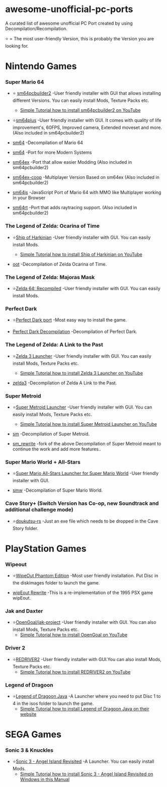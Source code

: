 # awesome-unofficial-pc-ports
A curated list of awesome unofficial PC Port created by using Decompilation/Recompilation.

⭐ = The most user-friendly Version, this is probably the Version you are looking for.

# Nintendo Games
### Super Mario 64
- ⭐ [sm64pcbuilder2](https://sm64pc.info/sm64pcbuilder2/) -User friendly installer with GUI that allows installing different Versions. You can easily install Mods, Texture Packs etc.
  - [Simple Tutorial how to install sm64pcbuilder2 on YouTube](https://youtu.be/vwmkMjYFO-k)

- ⭐[sm64plus](https://github.com/MorsGames/sm64plus)  -User friendly installer with GUI.
It comes with quality of life improvement's, 60FPS, Improved camera, Extended moveset and more. (Also included in sm64pcbuilder2)

- [sm64](https://github.com/n64decomp/sm64) -Decompilation of Mario 64

- [sm64](https://github.com/sm64-port/sm64) -Port for more Modern Systems

- [sm64ex](https://github.com/sm64pc/sm64ex) -Port that allow easier Modding (Also included in sm64pcbuilder2)

- [sm64ex-coop](https://github.com/djoslin0/sm64ex-coop) -Multiplayer Version Based on sm64ex (Also included in sm64pcbuilder2)

- [sm64js](https://vanilla.sm64js.com/) -JavaScript Port of Mario 64 with MMO like Multiplayer working in your Browser

- [sm64rt](https://github.com/DarioSamo/sm64rt) -Port that adds raytracing support. (Also included in sm64pcbuilder2)

### The Legend of Zelda: Ocarina of Time 
- ⭐[Ship of Harkinian](https://github.com/HarbourMasters/Shipwright) -User friendly installer with GUI.
You can easily install Mods.
  - [Simple Tutorial how to install Ship of Harkinian on YouTube](https://youtu.be/IK4RzYLuFZM)

- [oot](https://github.com/zeldaret/oot) -Decompilation of Zelda Ocarina of Time.

### The Legend of Zelda: Majoras Mask
- ⭐[Zelda 64: Recompiled](https://github.com/Mr-Wiseguy/Zelda64Recomp) -User friendly installer with GUI.
You can easily install Mods.

### Perfect Dark
- ⭐[Perfect Dark port](https://github.com/fgsfdsfgs/perfect_dark) -Most easy way to install the game.

- [Perfect Dark Decompilation](https://github.com/n64decomp/perfect_dark) -Decompilation of Perfect Dark.

### The Legend of Zelda: A Link to the Past
- ⭐[Zelda 3 Launcher](https://github.com/RadzPrower/Zelda-3-Launcher) -User friendly installer with GUI. You can easily install Mods, Texture Packs etc.
  - [Simple Tutorial how to install Zelda 3 Launcher on YouTube](https://youtu.be/fGNLr0cGBP4)

- [zelda3](https://github.com/snesrev/zelda3) -Decompilation of Zelda A Link to the Past.

### Super Metroid
- ⭐[Super Metroid Launcher](https://github.com/RadzPrower/Super-Metroid-Launcher) -User friendly installer with GUI. You can easily install Mods, Texture Packs etc.
  - [Simple Tutorial how to install Super Metroid Launcher on YouTube](https://youtu.be/BuXtK7_aQio)

- [sm](https://github.com/snesrev/sm) -Decompilation of Super Metroid.
- [sm_rewrite](https://github.com/enderandrew/sm_rewrite) -fork of the above Decompilation of Super Metroid meant to continue the work and add more features..

### Super Mario World + All-Stars
- ⭐[Super Mario All-Stars Launcher for Super Mario World](https://github.com/qurious-pixel/SMAS_Launcher) -User friendly installer with GUI.

- [smw](https://github.com/snesrev/smw) -Decompilation of Super Mario World.

### Cave Story+ (Switch Version has Co-op, new Soundtrack and additional challenge mode)
- ⭐[doukutsu-rs](https://github.com/doukutsu-rs/doukutsu-rs) -Just an exe file which needs to be dropped in the Cave Story folder.

# PlayStation Games

### Wipeout

- ⭐[WipeOut Phantom Edition](https://github.com/wipeout-phantom-edition/wipeout-phantom-edition) -Most user friendly installation. Put Disc in the diskimages folder to launch the game.

- [wipEout Rewrite](https://github.com/phoboslab/wipeout-rewrite?tab=readme-ov-file) -This is a re-implementation of the 1995 PSX game wipEout.

### Jak and Daxter

- ⭐[OpenGoal/jak-project](https://github.com/open-goal/jak-project) -User friendly installer with GUI. You can also install Mods, Texture Packs etc.
  - [Simple Tutorial how to install OpenGoal on YouTube](https://youtu.be/vwmkMjYFO-k)

### Driver 2
- ⭐[REDRIVER2](https://github.com/OpenDriver2/REDRIVER2) -User friendly installer with GUI.You can also install Mods, Texture Packs etc.
  - [Simple Tutorial how to install REDRIVER2 on YouTube](https://youtu.be/XHAnxbYO3bw)

### Legend of Dragoon
- ⭐[Legend of Dragoon Java](https://github.com/Legend-of-Dragoon-Modding/Legend-of-Dragoon-Java) -A Launcher where you need to put Disc 1 to 4 in the isos folder to launch the game.
  - [Simple Tutorial how to install Legend of Dragoon Java on their website](https://legendofdragoon.org/guides/setup-severed-chains/)
 
# SEGA Games
### Sonic 3 & Knuckles
- ⭐[Sonic 3 - Angel Island Revisited](https://github.com/Eukaryot/sonic3air) -A Launcher. You can easily install Mods.
  - [Simple Tutorial how to install Sonic 3 - Angel Island Revisited on Windows in this Manual](https://sonic3air.org/Manual.pdf)
